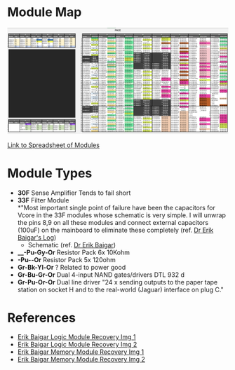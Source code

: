 # Module Map

![](img/E920M-ModuleMap.png)

[Link to Spreadsheet of Modules](component-catalogue.xlsx)


# Module Types

- **30F**	Sense Amplifier	Tends to fail short
- **33F**	Filter Module	
  *"Most important single point of failure have been the capacitors for Vcore in the 33F modules whose schematic is very simple. I will unwrap the pins 8,9 on all these modules and connect external capacitors (100uF) on the mainboard to eliminate these completely (ref. [Dr Erik Baigar's Log](http://www.baigar.de/TornadoComputerUnit/TimeLine.html#20190902))
  - Schematic  (ref. [Dr Erik Baigar](http://www.baigar.de/TornadoComputerUnit/33F.gif))
- **__-Pu-Gy-Or**	Resistor Pack 6x 10Kohm	
- **__-Pu-__-Or**	Resistor Pack 5x 120ohm	
- **Gr-Bk-Yl-Or**	? Related to power good	
- **Gr-Bu-Gr-Or**	Dual 4-input NAND gates/drivers	DTL 932 d
- **Gr-Pu-Or-Or**	Dual line driver	"24 x  sending outputs to the paper tape station on socket H and to the real-world (Jaguar) interface on plug C."

# References

- [Erik Baigar Logic Module Recovery Img 1](http://www.baigar.de/TornadoComputerUnit/920M-5328-LogicModuleRecovery.jpg)		
- [Erik Baigar Logic Module Recovery Img 2](http://www.baigar.de/TornadoComputerUnit/920M-LogicModule.JPG)
- [Erik Baigar Memory Module Recovery Img 1](http://www.baigar.de/TornadoComputerUnit/920M-5328-CoreModuleRecovery.jpg)		
- [Erik Baigar Memory Module Recovery Img 2](http://www.baigar.de/TornadoComputerUnit/920M-CoreLayout.gif)
